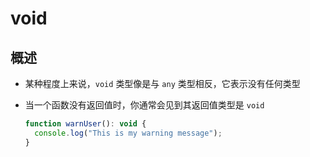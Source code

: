 # void

## 概述

  - 某种程度上来说，`void` 类型像是与 `any` 类型相反，它表示没有任何类型

  - 当一个函数没有返回值时，你通常会见到其返回值类型是 `void`

    ```javascript
    function warnUser(): void {
      console.log("This is my warning message");
    }
    ```
